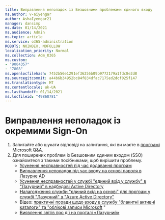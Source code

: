```yaml
---
title: Виправлення неполадок із Безшовними проблемами єдиного входу
ms.author: v-aiyengar
author: AshaIyengar21
manager: dansimp
ms.date: 01/14/2021
ms.audience: Admin
ms.topic: article
ms.service: o365-administration
ROBOTS: NOINDEX, NOFOLLOW
localization_priority: Normal
ms.collection: Adm_O365
ms.custom:
- "9004357"
- "7808"
ms.openlocfilehash: 7452b56e1291ef36256b09b9772179a1fdc8e2d8
ms.sourcegitcommit: a44b6b34952bc84f834dfac7175ed2dcf025f147
ms.translationtype: MT
ms.contentlocale: uk-UA
ms.lasthandoff: 01/14/2021
ms.locfileid: "49868781"
---
```

# <a name="troubleshooting-seamless-single-sign-on-issues"></a>Виправлення неполадок із окремими Sign-On

1. Запитайте або шукати відповіді на запитання, які ви маєте в [програмі Microsoft Q&A](https://docs.microsoft.com/azure/active-directory/reports-monitoring/howto-find-activity-reports#troubleshoot-issues-with-activity-reports).
1. Для поширених проблем із Безшовним єдиним входом (SSO) ознайомтеся з такими посібниками, щоб вирішити проблему.
    - [Усунення несправностей під час додавання програм](https://docs.microsoft.com/azure/active-directory/manage-apps/troubleshoot-adding-apps) 
    - [Виправлення неполадок під час входу на основі пароля в Лазурне AD](https://docs.microsoft.com/azure/active-directory/manage-apps/troubleshoot-password-ba) 
    - [Усунення несправностей у службі "єдиний вхід у службу" в "Лазурний" в надбудові Active Directory](https://docs.microsoft.com/azure/active-directory/manage-apps/troubleshoot-saml-based-sso) 
    - [Налагодження служби "єдиний вхід на основі" для програм у службі "Лазурний" в "Azure Active Directory"](https://docs.microsoft.com/azure/active-directory/manage-apps/debug-saml-sso-issues) 
    - Відео: [практичні поради щодо входу в службу "блакитні активні каталоги" та "облікові записи Microsoft](https://azure.microsoft.com/resources/videos/ignite-2018-single-sign-on-best-practices-for-azure-active-directory-and-microsoft-accounts/) " 
    - [Виявлення звітів про дії на порталі «Лазурний»](https://docs.microsoft.com/azure/active-directory/reports-monitoring/howto-find-activity-reports#troubleshoot-issues-with-activity-reports)